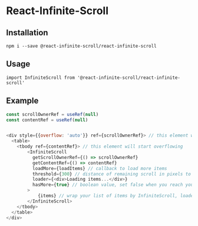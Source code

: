 # React-Infinite-Scroll

## Installation
`npm i --save @react-infinite-scroll/react-infinite-scroll`

## Usage
`import InfiniteScroll from '@react-infinite-scroll/react-infinite-scroll'`

## Example
```js
const scrollOwnerRef = useRef(null)
const contentRef = useRef(null)


<div style={{overflow: 'auto'}} ref={scrollOwnerRef}> // this element will hold the scrollbar
  <table>
    <tbody ref={contentRef}> // this element will start overflowing
        <InfiniteScroll
          getScrollOwnerRef={() => scrollOwnerRef}
          getContentRef={() => contentRef}
          loadMore={loadItems} // callback to load more items  
          threshold={300} // distance of remaining scroll in pixels to trigger loadMore callback
          loader={<div>Loading items...</div>}
          hasMore={true} // boolean value, set false when you reach your last page.
        >
            {items} // wrap your list of items by InfiniteScroll, loader will be appended to children of InfiniteScroll
        </InfiniteScroll>
    </tbody>
  </table>
</div>
```
